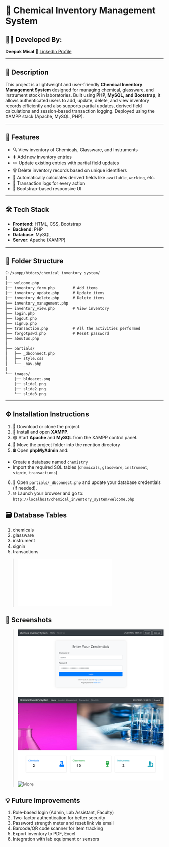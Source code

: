 # 🧪 Chemical Inventory Management System

## 👨‍🎓 Developed By:
**Deepak Misal**
🔗 [LinkedIn Profile](https://www.linkedin.com/in/deepakmisal24/)  

---

## 📌 Description
This project is a lightweight and user-friendly **Chemical Inventory Management System** designed for managing chemical, glassware, and instrument stock in laboratories. Built using **PHP, MySQL, and Bootstrap**, it allows authenticated users to add, update, delete, and view inventory records efficiently and also supports partial updates, derived field calculations and session-based transaction logging. Deployed using the XAMPP stack (Apache, MySQL, PHP).

---

## 🚀 Features
- 🔍 View inventory of Chemicals, Glassware, and Instruments
- ➕ Add new inventory entries
- ✏️ Update existing entries with partial field updates
- 🗑️ Delete inventory records based on unique identifiers
- 🧮 Automatically calculates derived fields like `available`, `working`, etc.
- 🔐 Transaction logs for every action
- 🎨 Bootstrap-based responsive UI

---

## 🛠️ Tech Stack
- **Frontend**: HTML, CSS, Bootstrap
- **Backend**: PHP
- **Database**: MySQL
- **Server**: Apache (XAMPP)

---

## 📁 Folder Structure
```
C:/xampp/htdocs/chemical_inventory_system/
│
├── welcome.php
├── inventory_form.php        # Add items
├── inventory_update.php      # Update items
├── inventory_delete.php      # Delete items
├── inventory_management.php  
├── inventory_view.php        # View inventory
├── login.php
├── logout.php
├── signup.php
├── transaction.php           # All the activities performed
├── forgotpswd.php            # Reset password
├── aboutus.php
│
├── partials/
│   ├── _dbconnect.php
│   ├── style.css
│   └── _nav.php
│
└── images/
    ├── bldeacet.png
    ├── slide1.png
    ├── slide2.png
    └── slide3.png
 ```

---

## ⚙️ Installation Instructions

1. 🔽 Download or clone the project.
2. 🧰 Install and open **XAMPP**.
3. 🟢 Start **Apache** and **MySQL** from the XAMPP control panel.
4. 📂 Move the project folder into the mention directory
5. 🛢️ Open **phpMyAdmin** and:
- Create a database named `chemistry`
- Import the required SQL tables (`chemicals`, `glassware`, `instrument`, `signin`, `transactions`)
6. 🔧 Open `partials/_dbconnect.php` and update your database credentials (if needed).
7. 🌐 Launch your browser and go to:
    ```http://localhost/chemical_inventory_system/welcome.php```

## 🗃️ Database Tables
1. chemicals
2. glassware
3. instrument
4. signin
5. transactions
> ![SQL code for database setup](database/chemistry.sql)

## 📸 Screenshots
> ![Sample Output](screenshots/login-inventory-system.png)
> ![Sample Output](screenshots/home_page.png)
> ![More](screenshots)

## 💡 Future Improvements
1. Role-based login (Admin, Lab Assistant, Faculty)
2. Two-factor authentication for better security
3. Password strength meter and reset link via email
4. Barcode/QR code scanner for item tracking
5. Export inventory to PDF, Excel
6. Integration with lab equipment or sensors
